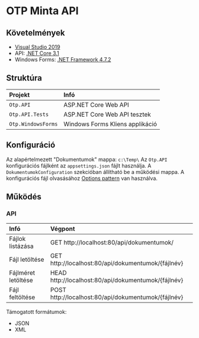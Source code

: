 # OTP Minta API

## Követelmények

- [Visual Studio 2019](https://visualstudio.microsoft.com/vs/)
- API: [.NET Core 3.1](https://dotnet.microsoft.com/download/dotnet/current)
- Windows Forms: [.NET Framework 4.7.2](https://dotnet.microsoft.com/download/dotnet-framework/net472)

## Struktúra

| Projekt | Infó |
| :--- | :--- |
| `Otp.API` | ASP.NET Core Web API |
| `Otp.API.Tests` | ASP.NET Core Web API tesztek |
| `Otp.WindowsForms` | Windows Forms Kliens applikáció |

## Konfiguráció

Az alapértelmezett "Dokumentumok" mappa: `c:\Temp\`
Az `Otp.API` konfigurációs fájlként az `appsettings.json` fájlt használja. A `DokumentumokConfiguration` szekcióban állítható be a működési mappa.
A konfigurációs fájl olvasásához [Options pattern](https://docs.microsoft.com/en-us/aspnet/core/fundamentals/configuration/options?view=aspnetcore-3.1) van használva.

## Működés

### API

| Infó | Végpont |
| :--- | :--- |
| Fájlok listázása | GET http://localhost:80/api/dokumentumok/ |
| Fájl letöltése | GET http://localhost:80/api/dokumentumok/{fájlnév} |
| Fájlméret letöltése | HEAD http://localhost:80/api/dokumentumok/{fájlnév} |
| Fájl feltöltése | POST http://localhost:80/api/dokumentumok/{fájlnév} |

Támogatott formátumok:
- JSON
- XML
